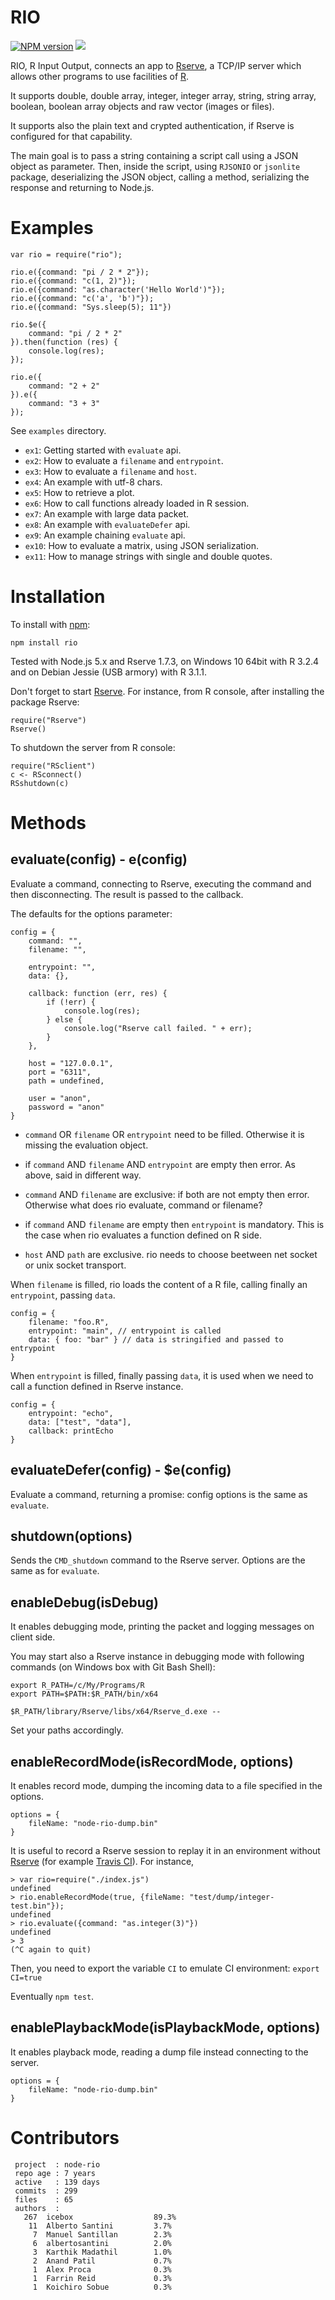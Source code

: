 RIO
======
[![NPM version](https://badge.fury.io/js/rio.svg)](http://badge.fury.io/js/rio)
![](https://github.com/albertosantini/node-rio/workflows/CI/badge.svg)

RIO, R Input Output, connects an app to [Rserve](http://www.rforge.net/Rserve/),
a TCP/IP server which allows other programs to use facilities of [R](http://www.r-project.org).

It supports double, double array, integer, integer array, string, string array,
boolean, boolean array objects and raw vector (images or files).

It supports also the plain text and crypted authentication, if Rserve is
configured for that capability.

The main goal is to pass a string containing a script call using a JSON object
as parameter. Then, inside the script, using `RJSONIO` or `jsonlite` package,
deserializing the JSON object, calling a method, serializing the response and
returning to Node.js.

Examples
========

    var rio = require("rio");

    rio.e({command: "pi / 2 * 2"});
    rio.e({command: "c(1, 2)"});
    rio.e({command: "as.character('Hello World')"});
    rio.e({command: "c('a', 'b')"});
    rio.e({command: "Sys.sleep(5); 11"})

    rio.$e({
        command: "pi / 2 * 2"
    }).then(function (res) {
        console.log(res);
    });

    rio.e({
        command: "2 + 2"
    }).e({
        command: "3 + 3"
    });

See `examples` directory.

- `ex1`: Getting started with `evaluate` api.
- `ex2`: How to evaluate a `filename` and `entrypoint`.
- `ex3`: How to evaluate a `filename` and `host`.
- `ex4`: An example with utf-8 chars.
- `ex5`: How to retrieve a plot.
- `ex6`: How to call functions already loaded in R session.
- `ex7`: An example with large data packet.
- `ex8`: An example with `evaluateDefer` api.
- `ex9`: An example chaining `evaluate` api.
- `ex10`: How to evaluate a matrix, using JSON serialization.
- `ex11`: How to manage strings with single and double quotes.

Installation
============

To install with [npm](http://github.com/isaacs/npm):

    npm install rio

Tested with Node.js 5.x and Rserve 1.7.3, on Windows 10 64bit with R 3.2.4
and on Debian Jessie (USB armory) with R 3.1.1.

Don't forget to start [Rserve](http://cran.r-project.org/web/packages/Rserve/).
For instance, from R console, after installing the package Rserve:

    require("Rserve")
    Rserve()

To shutdown the server from R console:

    require("RSclient")
    c <- RSconnect()
    RSshutdown(c)

Methods
=======

evaluate(config) - e(config)
----------------------------

Evaluate a command, connecting to Rserve, executing the command and then
disconnecting. The result is passed to the callback.

The defaults for the options parameter:

    config = {
        command: "",
        filename: "",

        entrypoint: "",
        data: {},

        callback: function (err, res) {
            if (!err) {
                console.log(res);
            } else {
                console.log("Rserve call failed. " + err);
            }
        },

        host = "127.0.0.1",
        port = "6311",
        path = undefined,

        user = "anon",
        password = "anon"
    }

- `command` OR `filename` OR `entrypoint` need to be filled.
Otherwise it is missing the evaluation object.

- if `command` AND  `filename` AND `entrypoint` are empty then error.
As above, said in different way.

- `command` AND `filename` are exclusive: if both are not empty then error.
Otherwise what does rio evaluate, command or filename?

- if `command` AND  `filename` are empty then `entrypoint` is mandatory.
This is the case when rio evaluates a function defined on R side.

- `host` AND `path` are exclusive.
rio needs to choose beetween net socket or unix socket transport.

When `filename` is filled, rio loads the content of a R file, calling
finally an `entrypoint`, passing `data`.

    config = {
        filename: "foo.R",
        entrypoint: "main", // entrypoint is called
        data: { foo: "bar" } // data is stringified and passed to entrypoint
    }

When `entrypoint` is filled, finally passing `data`, it is used when we
need to call a function defined in Rserve instance.

    config = {
        entrypoint: "echo",
        data: ["test", "data"],
        callback: printEcho
    }

evaluateDefer(config) - $e(config)
----------------------------------

Evaluate a command, returning a promise: config options is the same as
`evaluate`.

shutdown(options)
-----------------

Sends the `CMD_shutdown` command to the Rserve server. Options are the same as
for `evaluate`.

enableDebug(isDebug)
-----------

It enables debugging mode, printing the packet and logging messages on client
side.

You may start also a Rserve instance in debugging mode with following commands
(on Windows box with Git Bash Shell):

```
export R_PATH=/c/My/Programs/R
export PATH=$PATH:$R_PATH/bin/x64

$R_PATH/library/Rserve/libs/x64/Rserve_d.exe --
```

Set your paths accordingly.

enableRecordMode(isRecordMode, options)
----------------

It enables record mode, dumping the incoming data to a file specified in the
options.

    options = {
        fileName: "node-rio-dump.bin"
    }

It is useful to record a Rserve session to replay it in an environment without
[Rserve](http://cran.r-project.org/web/packages/Rserve/) (for example
[Travis CI](https://travis-ci.org/)). For instance,

```
> var rio=require("./index.js")
undefined
> rio.enableRecordMode(true, {fileName: "test/dump/integer-test.bin"});
undefined
> rio.evaluate({command: "as.integer(3)"})
undefined
> 3
(^C again to quit)
```

Then, you need to export the variable `CI` to emulate CI environment:
`export CI=true`

Eventually `npm test`.

enablePlaybackMode(isPlaybackMode, options)
------------------

It enables playback mode, reading a dump file instead connecting to the server.

    options = {
        fileName: "node-rio-dump.bin"
    }


Contributors
============

```
 project  : node-rio
 repo age : 7 years
 active   : 139 days
 commits  : 299
 files    : 65
 authors  :
   267  icebox                  89.3%
    11  Alberto Santini         3.7%
     7  Manuel Santillan        2.3%
     6  albertosantini          2.0%
     3  Karthik Madathil        1.0%
     2  Anand Patil             0.7%
     1  Alex Proca              0.3%
     1  Farrin Reid             0.3%
     1  Koichiro Sobue          0.3%
```
